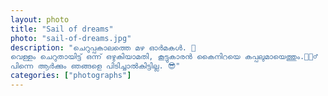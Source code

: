 ```yaml
---		
layout: photo
title: "Sail of dreams"
photo: "sail-of-dreams.jpg"
description: "ചെറുപ്പകാലത്തെ മഴ ഓർമകൾ. 🥰
വെള്ളം ചെറുതായിട്ട് ഒന്ന് ഒഴുകിയാമതി, കൂട്ടുകാരൻ കൈനിറയെ കപ്പലുമായെത്തും.💁🏼‍♂️
പിന്നെ ആർക്കും ഞങ്ങളെ പിടിച്ചാൽകിട്ടില്ല. 😎"
categories: ["photographs"]
---
```

